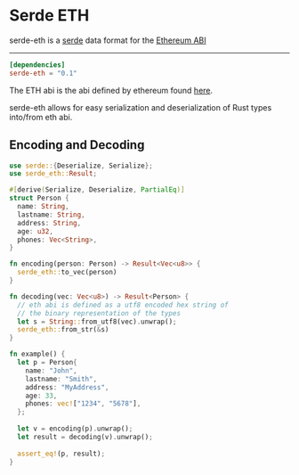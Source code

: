# Serde ETH
serde-eth is a [serde](https://serde.rs) data format for the [Ethereum ABI](https://solidity.readthedocs.io/en/develop/abi-spec.html)

---

```toml
[dependencies]
serde-eth = "0.1"
```

The ETH abi is the abi defined by ethereum found [here](https://solidity.readthedocs.io/en/develop/abi-spec.html).

serde-eth allows for easy serialization and deserialization of Rust types into/from eth abi.

## Encoding and Decoding

```rust
use serde::{Deserialize, Serialize};
use serde_eth::Result;

#[derive(Serialize, Deserialize, PartialEq)]
struct Person {
  name: String,
  lastname: String,
  address: String,
  age: u32,
  phones: Vec<String>,
}

fn encoding(person: Person) -> Result<Vec<u8>> {
  serde_eth::to_vec(person)
}

fn decoding(vec: Vec<u8>) -> Result<Person> {
  // eth abi is defined as a utf8 encoded hex string of
  // the binary representation of the types
  let s = String::from_utf8(vec).unwrap();
  serde_eth::from_str(&s)
}

fn example() {
  let p = Person{
    name: "John",
    lastname: "Smith",
    address: "MyAddress",
    age: 33,
    phones: vec!["1234", "5678"],
  };
  
  let v = encoding(p).unwrap();
  let result = decoding(v).unwrap();
  
  assert_eq!(p, result);
}
```
